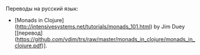 Переводы на русский язык:

* [Monads in Clojure] (http://intensivesystems.net/tutorials/monads_101.html) by Jim Duey [[перевод] (https://github.com/vdim/trs/raw/master/monads_in_clojure/monads_in_clojure.pdf)].
